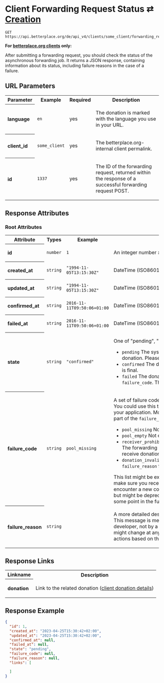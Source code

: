 
# Client Forwarding Request Status ⇄ [Creation](client_forwarding_requests_list.md)

```Cirru
GET https://api.betterplace.org/de/api_v4/clients/some_client/forwarding_requests/1337.json
```

**For [betterplace.org clients](../README.md#client-api) only:**

After submitting a forwarding request, you should check the status of the asynchronous
forwarding job. It returns a JSON response, containing information about its status,
including failure reasons in the case of a failure.


## URL Parameters

<table>
  <tr>
    <th>Parameter</th>
    <th>Example</th>
    <th>Required</th>
    <th>Description</th>
  </tr>
  <tr>
    <th align="left">language</th>
    <td><code>en</code></td>
    <td>yes</td>
<td>

The donation is marked with the language you use in your URL.

</td>
  </tr>
  <tr>
    <th align="left">client_id</th>
    <td><code>some_client</code></td>
    <td>yes</td>
<td>

The betterplace.org-internal client permalink.

</td>
  </tr>
  <tr>
    <th align="left">id</th>
    <td><code>1337</code></td>
    <td>yes</td>
<td>

The ID of the forwarding request, returned within the
response of a successful forwarding request POST.


</td>
  </tr>
</table>


## Response Attributes


### Root Attributes

  <table>
    <tr>
      <th>Attribute</th>
      <th>Types</th>
      <th>Example</th>
      <th>Description</th>
    </tr>
    <tr>
      <th align="left">id</th>
      <td><code>number</code></td>
      <td><code>1</code></td>
<td>

An integer number ≥ 1

</td>
    </tr>
    <tr>
      <th align="left">created_at</th>
      <td><code>string</code></td>
      <td><code>"1994-11-05T13:15:30Z"</code></td>
<td>

DateTime (ISO8601 with Timezone)

</td>
    </tr>
    <tr>
      <th align="left">updated_at</th>
      <td><code>string</code></td>
      <td><code>"1994-11-05T13:15:30Z"</code></td>
<td>

DateTime (ISO8601 with Timezone)

</td>
    </tr>
    <tr>
      <th align="left">confirmed_at</th>
      <td><code>string</code></td>
      <td><code>2016-11-11T09:50:06+01:00</code></td>
<td>

DateTime (ISO8601 with Timezone)

</td>
    </tr>
    <tr>
      <th align="left">failed_at</th>
      <td><code>string</code></td>
      <td><code>2016-11-11T09:50:06+01:00</code></td>
<td>

DateTime (ISO8601 with Timezone)

</td>
    </tr>
    <tr>
      <th align="left">state</th>
      <td><code>string</code></td>
      <td><code>"confirmed"</code></td>
<td>

One of "pending", "confirmed" or "failed".
<ul>
<li><code>pending</code>
The system is still processing this donation.
Please check again soon.
<li><code>confirmed</code>
The donation is confirmed. This state is final.
<li><code>failed</code>
The donation failed. Please check the <code>failure_code</code>.
This state is final.
</ul>


</td>
    </tr>
    <tr>
      <th align="left">failure_code</th>
      <td><code>string</code></td>
      <td><code>pool_missing</code></td>
<td>

A set of failure codes.<br>
You could use this to choose follow up actions in
your application. More details about each error are
part of the <code>failure_reason</code>.
<ul>
<li><code>pool_missing</code> No pool available
<li><code>pool_empty</code> Not enough money on the pool
<li><code>receiver_prohibited_from_receiving_donations</code> The forwarding request's receiver may not receive donations
<li><code>donation_invalid</code> Generic error, look at <code>failure_reason</code> for details
</ul>
This list might be extended at any time. Please
make sure you receive a notification if you encounter
a new code. Codes will note be removed but might be
deprecated and not used anymore at some point in the
future.


</td>
    </tr>
    <tr>
      <th align="left">failure_reason</th>
      <td><code>string</code></td>
      <td><code></code></td>
<td>

A more detailed description of the failure.<br>
This message is meant to be interpreted by a
developer, not by a customer/user.
The message might change at any time, don't
use it to match actions based on the message
string.


</td>
    </tr>
  </table>
</table>

## Response Links

<table>
  <tr>
    <th>Linkname</th>
    <th>Description</th>
  </tr>
    <tr>
<th align="left">

donation

</th>
<td>

Link to the related donation
(<a href="client_donation_details.md">client donation details</a>)


</td>
    </tr>
</table>

## Response Example

```json
{
  "id": 1,
  "created_at": "2023-04-25T15:30:42+02:00",
  "updated_at": "2023-04-25T15:30:42+02:00",
  "confirmed_at": null,
  "failed_at": null,
  "state": "pending",
  "failure_code": null,
  "failure_reason": null,
  "links": [

  ]
}
```

